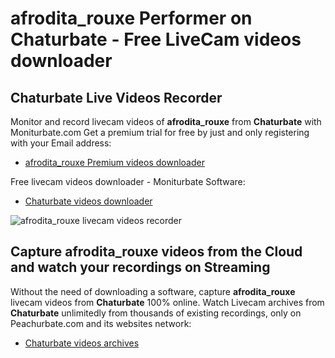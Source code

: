# afrodita_rouxe Performer on Chaturbate - Free LiveCam videos downloader

## Chaturbate Live Videos Recorder

Monitor and record livecam videos of **afrodita_rouxe** from **Chaturbate** with Moniturbate.com
Get a premium trial for free by just and only registering with your Email address:
* [afrodita_rouxe Premium videos downloader](https://moniturbate.com/request-demo-licence-key.html)

Free livecam videos downloader - Moniturbate Software:
* [Chaturbate videos downloader](https://moniturbate.com/moniturbate-download-software.html)

![afrodita_rouxe livecam videos recorder](https://peachurnet.com/templates/moniturbate-software.png)


## Capture afrodita_rouxe videos from the Cloud and watch your recordings on Streaming

Without the need of downloading a software, capture **afrodita_rouxe** livecam videos from **Chaturbate** 100% online.
Watch Livecam archives from **Chaturbate** unlimitedly from thousands of existing recordings, only on Peachurbate.com and its websites network:
* [Chaturbate videos archives](https://peachurnet.com/)